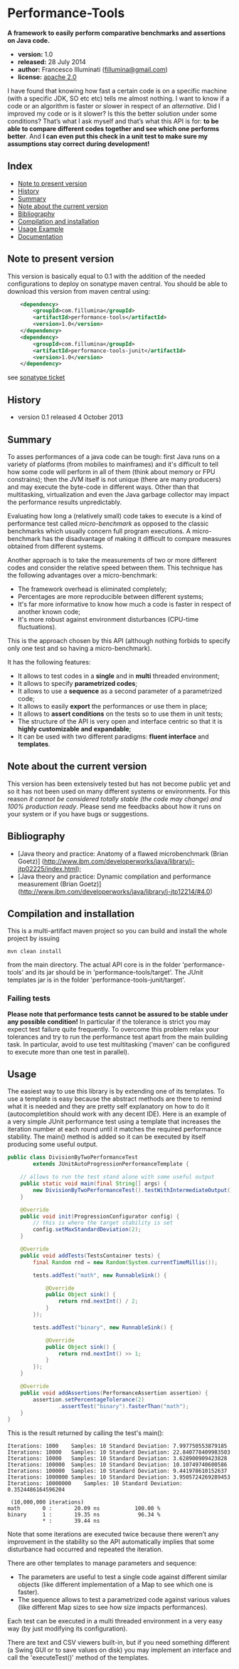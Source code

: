 Performance-Tools
=================

__A framework to easily perform comparative benchmarks and assertions on
Java code.__

- __version:__ 1.0
- __released:__ 28 July 2014
- __author:__ Francesco Illuminati (fillumina@gmail.com)
- __license:__ [apache 2.0](http://www.apache.org/licenses/LICENSE-2.0)

I have found that knowing how fast a certain code is on a specific machine
(with a specific JDK, SO etc etc) tells me almost nothing.
I want to know if a code or an algorithm is faster or slower in respect of an
*alternative*. Did I improved my code or is it slower? Is this the better
solution under some conditions? That’s what I ask myself and that’s what
this API is for: __to be able to compare different codes together and see
which one performs better__. And __I can even put this check in a unit test
to make sure my assumptions stay correct during development!__

## Index ##
- [Note to present version](#note-to-present-version)
- [History](#history)
- [Summary](#summary)
- [Note about the current version](#note-about-the-current-version)
- [Bibliography](#bibliography)
- [Compilation and installation](#compilation-and-installation)
- [Usage Example](#usage)
- [Documentation](./docs/documentation_index.md)

## Note to present version ##

This version is basically equal to 0.1 with the addition of the needed
configurations to deploy on sonatype maven central.
You should be able to download this version from maven central using:

```xml
    <dependency>
        <groupId>com.fillumina</groupId>
        <artifactId>performance-tools</artifactId>
        <version>1.0</version>
    </dependency>
    <dependency>
        <groupId>com.fillumina</groupId>
        <artifactId>performance-tools-junit</artifactId>
        <version>1.0</version>
    </dependency>
```

see [sonatype ticket](https://issues.sonatype.org/browse/OSSRH-8163)

## History ##
 - version 0.1 released 4 October 2013


## Summary ##

To asses performances of a java code can be tough:
first Java runs on a variety of platforms (from mobiles to mainframes)
and it's difficult to tell how some code will perform in all of them
(think about memory or FPU constrains);
then the JVM itself is not unique (there are many producers) and may
execute the byte-code in different ways.
Other than that multitasking, virtualization and even the Java
garbage collector may impact the performance results unpredictably.

Evaluating how long a (relatively small) code takes to execute is a kind
of performance test called *micro-benchmark* as opposed to the classic
benchmarks which usually concern full program executions.
A micro-benchmark has the disadvantage of making it difficult to compare
measures obtained from different systems.

Another approach is to take the measurements of two or more different codes
and consider the relative speed between them.
This technique has the following advantages over a micro-benchmark:
* The framework overhead is eliminated completely;
* Percentages are more reproducible between different systems;
* It's far more informative to know how much a code is faster in respect of
another known code;
* It's more robust against environment disturbances (CPU-time fluctuations).

This is the approach chosen by this API (although nothing forbids to specify
only one test and so having a micro-benchmark).

It has the following features:
* It allows to test codes in a __single__ and in __multi__ threaded environment;
* It allows to specify __parametrized codes__;
* It allows to use a __sequence__ as a second parameter of a parametrized code;
* It allows to easily __export__ the performances or use them in place;
* It allows to __assert conditions__ on the tests so to use them in unit tests;
* The structure of the API is very open and interface centric so that it is
__highly customizable and expandable__;
* It can be used with two different paradigms: __fluent interface__ and
__templates__.

## Note about the current version
This version has been extensively tested but has not
become public yet and so it has not been used on many different systems or
environments. For this reason *it cannot be considered totally stable
(the code may change) and 100% production ready*.
Please send me feedbacks about how it runs on your system or
if you have bugs or suggestions.

## Bibliography ##
* [Java theory and practice: Anatomy of a flawed microbenchmark (Brian Goetz)]
(http://www.ibm.com/developerworks/java/library/j-jtp02225/index.html);
* [Java theory and practice: Dynamic compilation and performance measurement
(Brian Goetz)]
(http://www.ibm.com/developerworks/java/library/j-jtp12214/#4.0)

## Compilation and installation ##
This is a multi-artifact maven project so you can build and install the whole
project by issuing

    mvn clean install

from the main directory. The actual API core is in the folder
'performance-tools' and its jar should be in 'performance-tools/target'.
The JUnit templates jar is in the folder 'performance-tools-junit/target'.

### Failing tests
__Please note that performance tests cannot be assured to be stable under
any possible condition!__ In particular if the tolerance is strict you may
expect test failure quite frequently. To overcome this problem relax your
tolerances and try to run the performance test apart from the main
building task. In particular, avoid to use test multitasking ('maven' can be
configured to execute more than one test in parallel).

## Usage ##
The easiest way to use this library is by extending one of its templates.
To use a template is easy because the abstract methods are there to remind
what it is needed and they are pretty self explanatory on how to do it
(autocompletition should work with any decent IDE). Here is an example of a
very simple JUnit performance test using a template that increases the
iteration number at each round until it matches the required performance
stability. The main() method is added so it can be executed by itself
producing some useful output.

```java
public class DivisionByTwoPerformanceTest
        extends JUnitAutoProgressionPerformanceTemplate {

    // allows to run the test stand alone with some useful output
    public static void main(final String[] args) {
        new DivisionByTwoPerformanceTest().testWithIntermediateOutput();
    }

    @Override
    public void init(ProgressionConfigurator config) {
        // this is where the target stability is set
        config.setMaxStandardDeviation(2);
    }

    @Override
    public void addTests(TestsContainer tests) {
        final Random rnd = new Random(System.currentTimeMillis());

        tests.addTest("math", new RunnableSink() {

            @Override
            public Object sink() {
                return rnd.nextInt() / 2;
            }
        });

        tests.addTest("binary", new RunnableSink() {

            @Override
            public Object sink() {
                return rnd.nextInt() >> 1;
            }
        });
    }

    @Override
    public void addAssertions(PerformanceAssertion assertion) {
        assertion.setPercentageTolerance(2)
                .assertTest("binary").fasterThan("math");
    }
}
```

This is the result returned by calling the test's main():

```
Iterations: 1000	Samples: 10	Standard Deviation: 7.997750553879185
Iterations: 10000	Samples: 10	Standard Deviation: 22.840778409983503
Iterations: 10000	Samples: 10	Standard Deviation: 3.628900909423828
Iterations: 100000	Samples: 10	Standard Deviation: 10.10749740600586
Iterations: 100000	Samples: 10	Standard Deviation: 9.441978610152637
Iterations: 1000000	Samples: 10	Standard Deviation: 3.9505724269289453
Iterations: 10000000	Samples: 10	Standard Deviation: 0.3524486164596204

 (10,000,000 iterations)
math  	   0 :	     20.09 ns		    100.00 %
binary	   1 :	     19.35 ns		     96.34 %
           * :	     39.44 ns
```

Note that some iterations are executed twice because there weren’t any
improvement in the stability so the API automatically implies that some
disturbance had occurred and repeated the iteration.

There are other templates to manage parameters and sequence:
* The parameters are useful to test a single code against different similar
objects (like different implementation of a Map to see which one is faster).
* The sequence allows to test a parametrized code against various values (like
different Map sizes to see how size impacts performances).

Each test can be executed in a multi threaded environment in a very easy way
(by just modifying its configuration).

There are text and CSV viewers built-in, but if you need something different
(a Swing GUI or to save values on disk) you may implement an interface and call
the 'executeTest()' method of the templates.
